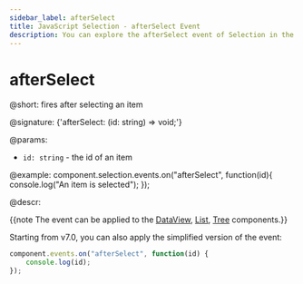 ```yaml
---
sidebar_label: afterSelect
title: JavaScript Selection - afterSelect Event 
description: You can explore the afterSelect event of Selection in the documentation of the DHTMLX JavaScript UI library. Browse developer guides and API reference, try out code examples and live demos, and download a free 30-day evaluation version of DHTMLX Suite 7.
---
```


# afterSelect

@short: fires after selecting an item

@signature: {'afterSelect: (id: string) => void;'}

@params:
- `id: string` - the id of an item

@example:
component.selection.events.on("afterSelect", function(id){
    console.log("An item is selected");
});

@descr:

{{note The event can be applied to the [DataView](dataview/usage_selection.md), [List](list/usage_selection.md), [Tree](tree/usage_selection.md) components.}}

Starting from v7.0, you can also apply the simplified version of the event:

~~~js
component.events.on("afterSelect", function(id) {
    console.log(id);
});
~~~
